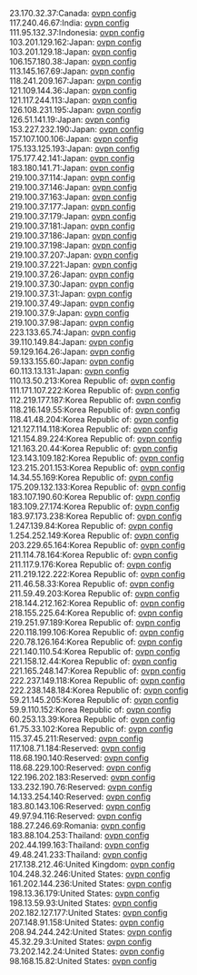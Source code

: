 23.170.32.37:Canada: [ovpn config](vpn/23_170_32_37.ovpn)  
117.240.46.67:India: [ovpn config](vpn/117_240_46_67.ovpn)  
111.95.132.37:Indonesia: [ovpn config](vpn/111_95_132_37.ovpn)  
103.201.129.162:Japan: [ovpn config](vpn/103_201_129_162.ovpn)  
103.201.129.18:Japan: [ovpn config](vpn/103_201_129_18.ovpn)  
106.157.180.38:Japan: [ovpn config](vpn/106_157_180_38.ovpn)  
113.145.167.69:Japan: [ovpn config](vpn/113_145_167_69.ovpn)  
118.241.209.167:Japan: [ovpn config](vpn/118_241_209_167.ovpn)  
121.109.144.36:Japan: [ovpn config](vpn/121_109_144_36.ovpn)  
121.117.244.113:Japan: [ovpn config](vpn/121_117_244_113.ovpn)  
126.108.231.195:Japan: [ovpn config](vpn/126_108_231_195.ovpn)  
126.51.141.19:Japan: [ovpn config](vpn/126_51_141_19.ovpn)  
153.227.232.190:Japan: [ovpn config](vpn/153_227_232_190.ovpn)  
157.107.100.106:Japan: [ovpn config](vpn/157_107_100_106.ovpn)  
175.133.125.193:Japan: [ovpn config](vpn/175_133_125_193.ovpn)  
175.177.42.141:Japan: [ovpn config](vpn/175_177_42_141.ovpn)  
183.180.141.71:Japan: [ovpn config](vpn/183_180_141_71.ovpn)  
219.100.37.114:Japan: [ovpn config](vpn/219_100_37_114.ovpn)  
219.100.37.146:Japan: [ovpn config](vpn/219_100_37_146.ovpn)  
219.100.37.163:Japan: [ovpn config](vpn/219_100_37_163.ovpn)  
219.100.37.177:Japan: [ovpn config](vpn/219_100_37_177.ovpn)  
219.100.37.179:Japan: [ovpn config](vpn/219_100_37_179.ovpn)  
219.100.37.181:Japan: [ovpn config](vpn/219_100_37_181.ovpn)  
219.100.37.186:Japan: [ovpn config](vpn/219_100_37_186.ovpn)  
219.100.37.198:Japan: [ovpn config](vpn/219_100_37_198.ovpn)  
219.100.37.207:Japan: [ovpn config](vpn/219_100_37_207.ovpn)  
219.100.37.221:Japan: [ovpn config](vpn/219_100_37_221.ovpn)  
219.100.37.26:Japan: [ovpn config](vpn/219_100_37_26.ovpn)  
219.100.37.30:Japan: [ovpn config](vpn/219_100_37_30.ovpn)  
219.100.37.31:Japan: [ovpn config](vpn/219_100_37_31.ovpn)  
219.100.37.49:Japan: [ovpn config](vpn/219_100_37_49.ovpn)  
219.100.37.9:Japan: [ovpn config](vpn/219_100_37_9.ovpn)  
219.100.37.98:Japan: [ovpn config](vpn/219_100_37_98.ovpn)  
223.133.65.74:Japan: [ovpn config](vpn/223_133_65_74.ovpn)  
39.110.149.84:Japan: [ovpn config](vpn/39_110_149_84.ovpn)  
59.129.164.26:Japan: [ovpn config](vpn/59_129_164_26.ovpn)  
59.133.155.60:Japan: [ovpn config](vpn/59_133_155_60.ovpn)  
60.113.13.131:Japan: [ovpn config](vpn/60_113_13_131.ovpn)  
110.13.50.213:Korea Republic of: [ovpn config](vpn/110_13_50_213.ovpn)  
111.171.107.222:Korea Republic of: [ovpn config](vpn/111_171_107_222.ovpn)  
112.219.177.187:Korea Republic of: [ovpn config](vpn/112_219_177_187.ovpn)  
118.216.149.55:Korea Republic of: [ovpn config](vpn/118_216_149_55.ovpn)  
118.41.48.204:Korea Republic of: [ovpn config](vpn/118_41_48_204.ovpn)  
121.127.114.118:Korea Republic of: [ovpn config](vpn/121_127_114_118.ovpn)  
121.154.89.224:Korea Republic of: [ovpn config](vpn/121_154_89_224.ovpn)  
121.163.20.44:Korea Republic of: [ovpn config](vpn/121_163_20_44.ovpn)  
123.143.109.182:Korea Republic of: [ovpn config](vpn/123_143_109_182.ovpn)  
123.215.201.153:Korea Republic of: [ovpn config](vpn/123_215_201_153.ovpn)  
14.34.55.169:Korea Republic of: [ovpn config](vpn/14_34_55_169.ovpn)  
175.209.132.133:Korea Republic of: [ovpn config](vpn/175_209_132_133.ovpn)  
183.107.190.60:Korea Republic of: [ovpn config](vpn/183_107_190_60.ovpn)  
183.109.27.174:Korea Republic of: [ovpn config](vpn/183_109_27_174.ovpn)  
183.97.173.238:Korea Republic of: [ovpn config](vpn/183_97_173_238.ovpn)  
1.247.139.84:Korea Republic of: [ovpn config](vpn/1_247_139_84.ovpn)  
1.254.252.149:Korea Republic of: [ovpn config](vpn/1_254_252_149.ovpn)  
203.229.65.164:Korea Republic of: [ovpn config](vpn/203_229_65_164.ovpn)  
211.114.78.164:Korea Republic of: [ovpn config](vpn/211_114_78_164.ovpn)  
211.117.9.176:Korea Republic of: [ovpn config](vpn/211_117_9_176.ovpn)  
211.219.122.222:Korea Republic of: [ovpn config](vpn/211_219_122_222.ovpn)  
211.46.58.33:Korea Republic of: [ovpn config](vpn/211_46_58_33.ovpn)  
211.59.49.203:Korea Republic of: [ovpn config](vpn/211_59_49_203.ovpn)  
218.144.212.162:Korea Republic of: [ovpn config](vpn/218_144_212_162.ovpn)  
218.155.225.64:Korea Republic of: [ovpn config](vpn/218_155_225_64.ovpn)  
219.251.97.189:Korea Republic of: [ovpn config](vpn/219_251_97_189.ovpn)  
220.118.199.106:Korea Republic of: [ovpn config](vpn/220_118_199_106.ovpn)  
220.78.126.164:Korea Republic of: [ovpn config](vpn/220_78_126_164.ovpn)  
221.140.110.54:Korea Republic of: [ovpn config](vpn/221_140_110_54.ovpn)  
221.158.12.44:Korea Republic of: [ovpn config](vpn/221_158_12_44.ovpn)  
221.165.248.147:Korea Republic of: [ovpn config](vpn/221_165_248_147.ovpn)  
222.237.149.118:Korea Republic of: [ovpn config](vpn/222_237_149_118.ovpn)  
222.238.148.184:Korea Republic of: [ovpn config](vpn/222_238_148_184.ovpn)  
59.21.145.205:Korea Republic of: [ovpn config](vpn/59_21_145_205.ovpn)  
59.9.110.152:Korea Republic of: [ovpn config](vpn/59_9_110_152.ovpn)  
60.253.13.39:Korea Republic of: [ovpn config](vpn/60_253_13_39.ovpn)  
61.75.33.102:Korea Republic of: [ovpn config](vpn/61_75_33_102.ovpn)  
115.37.45.211:Reserved: [ovpn config](vpn/115_37_45_211.ovpn)  
117.108.71.184:Reserved: [ovpn config](vpn/117_108_71_184.ovpn)  
118.68.190.140:Reserved: [ovpn config](vpn/118_68_190_140.ovpn)  
118.68.229.100:Reserved: [ovpn config](vpn/118_68_229_100.ovpn)  
122.196.202.183:Reserved: [ovpn config](vpn/122_196_202_183.ovpn)  
133.232.190.76:Reserved: [ovpn config](vpn/133_232_190_76.ovpn)  
14.133.254.140:Reserved: [ovpn config](vpn/14_133_254_140.ovpn)  
183.80.143.106:Reserved: [ovpn config](vpn/183_80_143_106.ovpn)  
49.97.94.116:Reserved: [ovpn config](vpn/49_97_94_116.ovpn)  
188.27.246.69:Romania: [ovpn config](vpn/188_27_246_69.ovpn)  
183.88.104.253:Thailand: [ovpn config](vpn/183_88_104_253.ovpn)  
202.44.199.163:Thailand: [ovpn config](vpn/202_44_199_163.ovpn)  
49.48.241.233:Thailand: [ovpn config](vpn/49_48_241_233.ovpn)  
217.138.212.46:United Kingdom: [ovpn config](vpn/217_138_212_46.ovpn)  
104.248.32.246:United States: [ovpn config](vpn/104_248_32_246.ovpn)  
161.202.144.236:United States: [ovpn config](vpn/161_202_144_236.ovpn)  
198.13.36.179:United States: [ovpn config](vpn/198_13_36_179.ovpn)  
198.13.59.93:United States: [ovpn config](vpn/198_13_59_93.ovpn)  
202.182.127.177:United States: [ovpn config](vpn/202_182_127_177.ovpn)  
207.148.91.158:United States: [ovpn config](vpn/207_148_91_158.ovpn)  
208.94.244.242:United States: [ovpn config](vpn/208_94_244_242.ovpn)  
45.32.29.3:United States: [ovpn config](vpn/45_32_29_3.ovpn)  
73.202.142.24:United States: [ovpn config](vpn/73_202_142_24.ovpn)  
98.168.15.82:United States: [ovpn config](vpn/98_168_15_82.ovpn)  
